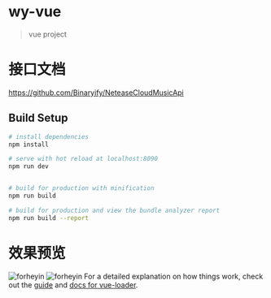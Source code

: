 # wy-vue

>vue project

# 接口文档
https://github.com/Binaryify/NeteaseCloudMusicApi
## Build Setup

``` bash
# install dependencies
npm install

# serve with hot reload at localhost:8090
npm run dev


# build for production with minification
npm run build

# build for production and view the bundle analyzer report
npm run build --report
```
# 效果预览

![forheyin](http://ox36g1rgh.bkt.clouddn.com/2.png)
![forheyin](http://ox36g1rgh.bkt.clouddn.com/1.png)
For a detailed explanation on how things work, check out the [guide](http://vuejs-templates.github.io/webpack/) and [docs for vue-loader](http://vuejs.github.io/vue-loader).
